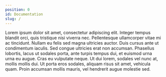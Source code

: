 ```yaml
---
position: 0
id: Documentation
slug: /
---
```



Lorem ipsum dolor sit amet, consectetur adipiscing elit. Integer tempus blandit orci, quis tristique nisi viverra nec. Pellentesque ullamcorper vitae mi ac tincidunt. Nullam eu felis sed magna ultricies auctor. Duis cursus ante ut condimentum iaculis. Sed congue ultricies erat non accumsan. Phasellus lobortis, lacus ut sodales porta, ante turpis tempus dui, et euismod urna urna eu augue. Cras eu vulputate neque. Ut dui lorem, sodales vel nunc at, mollis mollis dui. Ut porta eros sodales, aliquam risus sit amet, vehicula quam. Proin accumsan mollis mauris, vel hendrerit augue molestie sed.
